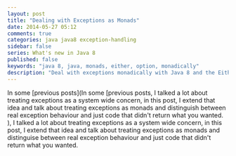 ```yaml
---
layout: post
title: "Dealing with Exceptions as Monads"
date: 2014-05-27 05:12
comments: true
categories: java java8 exception-handling
sidebar: false
series: What's new in Java 8
published: false
keywords: "java 8, java, monads, either, option, monadically"
description: "Deal with exceptions monadically with Java 8 and the Either class"
---
```


In some [previous posts](In some [previous posts, I talked a lot about treating exceptions as a system wide concern, in this post, I extend that idea and talk about treating exceptions as monads and distinguish between real exception behaviour and just code that didn't return what you wanted.
), I talked a lot about treating exceptions as a system wide concern, in this post, I extend that idea and talk about treating exceptions as monads and distinguise between real exception behaviour and just code that didn't return what you wanted.

<!-- more -->

